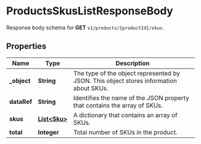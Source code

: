 

# ProductsSkusListResponseBody

Response body schema for **GET** `v1/products/{productId}/skus`.

## Properties

| Name | Type | Description |
|------------ | ------------- | ------------- |
|**_object** | **String** | The type of the object represented by JSON. This object stores information about SKUs. |
|**dataRef** | **String** | Identifies the name of the JSON property that contains the array of SKUs. |
|**skus** | [**List&lt;Sku&gt;**](Sku.md) | A dictionary that contains an array of SKUs. |
|**total** | **Integer** | Total number of SKUs in the product. |



